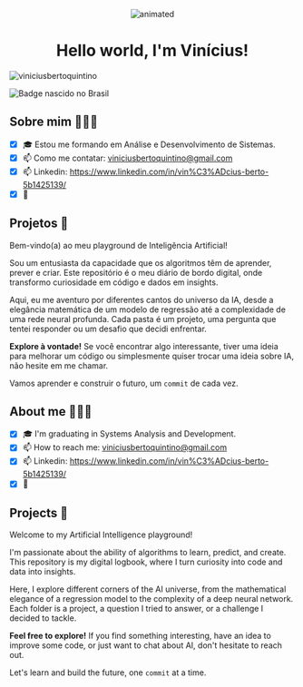 <p align="center">
  <img src="https://raw.githubusercontent.com/MartinHeinz/MartinHeinz/master/wave.gif" alt="animated" />
</p>
<h1 align="center">Hello world, I'm Vinícius!</h1>
<p align="left"> <img src="https://komarev.com/ghpvc/?username=viniciusbertoquintino&label=Profile%20views&color=0e75b6&style=flat" alt="viniciusbertoquintino" /> </p>

![Badge nascido no Brasil](https://img.shields.io/badge/MADE%20IN-BRAZIL-green.svg)

## Sobre mim 🕵🏾‍♂️

- [x] 🎓 Estou me formando em Análise e Desenvolvimento de Sistemas.
- [x] 📫 Como me contatar: viniciusbertoquintino@gmail.com
- [x] 📫 Linkedin: https://www.linkedin.com/in/vin%C3%ADcius-berto-5b1425139/
- [x] 🌱 

## Projetos 🚀 

Bem-vindo(a) ao meu playground de Inteligência Artificial!

Sou um entusiasta da capacidade que os algoritmos têm de aprender, prever e criar. Este repositório é o meu diário de bordo digital, onde transformo curiosidade em código e dados em insights.

Aqui, eu me aventuro por diferentes cantos do universo da IA, desde a elegância matemática de um modelo de regressão até a complexidade de uma rede neural profunda. Cada pasta é um projeto, uma pergunta que tentei responder ou um desafio que decidi enfrentar.

**Explore à vontade!** Se você encontrar algo interessante, tiver uma ideia para melhorar um código ou simplesmente quiser trocar uma ideia sobre IA, não hesite em me chamar.

Vamos aprender e construir o futuro, um `commit` de cada vez.

## About me 🕵🏾‍♂️

- [x] 🎓 I'm graduating in Systems Analysis and Development.
- [x] 📫 How to reach me: viniciusbertoquintino@gmail.com
- [x] 📫 Linkedin: https://www.linkedin.com/in/vin%C3%ADcius-berto-5b1425139/
- [X] 🌱 

## Projects 🚀

Welcome to my Artificial Intelligence playground!

I'm passionate about the ability of algorithms to learn, predict, and create. This repository is my digital logbook, where I turn curiosity into code and data into insights.

Here, I explore different corners of the AI universe, from the mathematical elegance of a regression model to the complexity of a deep neural network. Each folder is a project, a question I tried to answer, or a challenge I decided to tackle.

**Feel free to explore!** If you find something interesting, have an idea to improve some code, or just want to chat about AI, don't hesitate to reach out.

Let's learn and build the future, one `commit` at a time.
